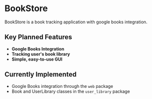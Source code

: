 # BookStore

BookStore is a book tracking application with google books integration.

## Key Planned Features
- **Google Books Integration**
- **Tracking user's book library**
- **Simple, easy-to-use GUI**

## Currently Implemented
- Google Books integration through the `web` package
- Book and UserLibrary classes in the `user_library` package